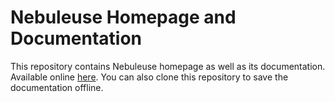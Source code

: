 # Nebuleuse Homepage and Documentation
This repository contains Nebuleuse homepage as well as its documentation. Available online [here][online]. You can also clone this repository to save the documentation offline.

[online]:http://nebuleuse.github.io/